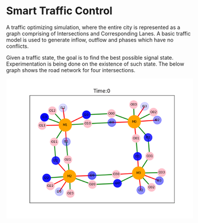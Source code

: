 # Smart Traffic Control

A traffic optimizing simulation, where the entire city is represented as a graph comprising of Intersections and Corresponding Lanes. A basic traffic model is used to generate inflow, outflow and phases which have no conflicts.

Given a traffic state, the goal is to find the best possible signal state. Experimentation is being done on the existence of such state. The below graph shows the road network for four intersections. 

![traffic-simul-sim](https://github.com/MukunthAG/Smart-Traffic-Control/blob/master/Heuristic_Based_Simul.gif)
